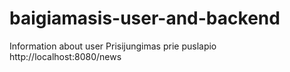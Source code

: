 # baigiamasis-user-and-backend
Information about user
Prisijungimas prie puslapio http://localhost:8080/news
